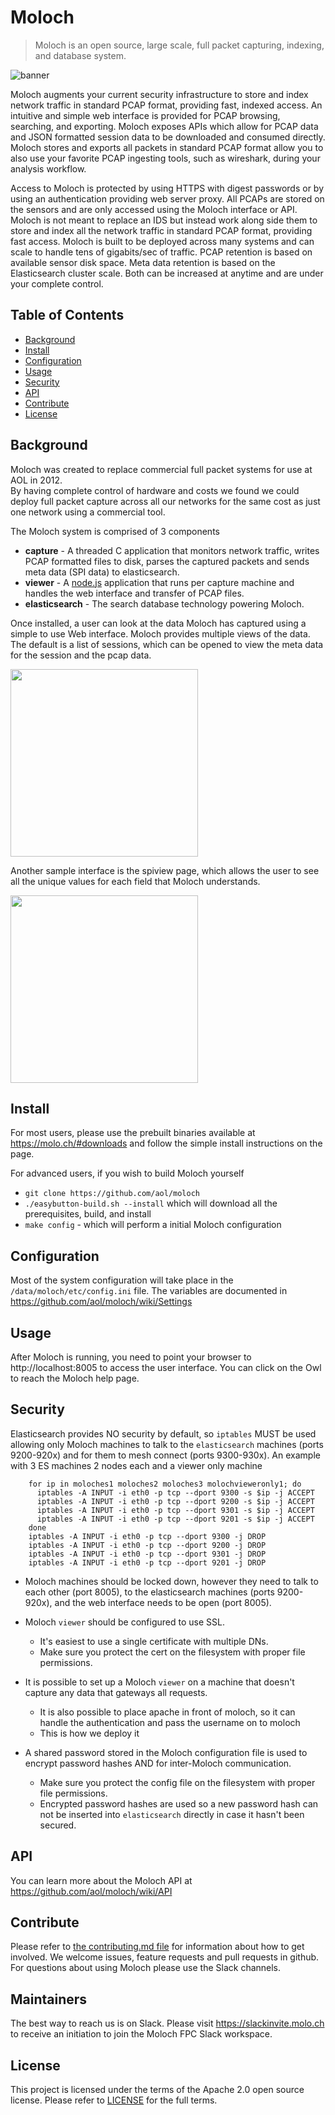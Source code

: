 # Moloch
> Moloch is an open source, large scale, full packet capturing, indexing, and database system.

![banner](https://raw.githubusercontent.com/aol/moloch/readme/viewer/public/moloch_155.png)


Moloch augments your current security infrastructure to store and index network traffic in standard PCAP format, providing fast, indexed access. An intuitive and simple web interface is provided for PCAP browsing, searching, and exporting. Moloch exposes APIs which allow for PCAP data and JSON formatted session data to be downloaded and consumed directly. Moloch stores and exports all packets in standard PCAP format allow you to also use your favorite PCAP ingesting tools, such as wireshark, during your analysis workflow.

Access to Moloch is protected by using HTTPS with digest passwords or by using an authentication providing web server proxy. All PCAPs are stored on the sensors and are only accessed using the Moloch interface or API. Moloch is not meant to replace an IDS but instead work along side them to store and index all the network traffic in standard PCAP format, providing fast access.  Moloch is built to be deployed across many systems and can scale to handle tens of gigabits/sec of traffic. PCAP retention is based on available sensor disk space. Meta data retention is based on the Elasticsearch cluster scale. Both can be increased at anytime and are under your complete control.

## Table of Contents

- [Background](#background)
- [Install](#install)
- [Configuration](#configuration)
- [Usage](#usage)
- [Security](#security)
- [API](#api)
- [Contribute](#contribute)
- [License](#license)

## Background

Moloch was created to replace commercial full packet systems for use at AOL in 2012.  
By having complete control of hardware and costs we found we could deploy full packet capture across all our networks for the same cost as just one network using a commercial tool.

The Moloch system is comprised of 3 components
* **capture** - A threaded C application that monitors network traffic, writes PCAP formatted files to disk, parses the captured packets and sends meta data (SPI data) to elasticsearch.
* **viewer** - A [node.js](http://nodejs.org/) application that runs per capture machine and handles the web interface and transfer of PCAP files.
* **elasticsearch** - The search database technology powering Moloch.

Once installed, a user can look at the data Moloch has captured using a simple to use Web interface.  Moloch provides multiple views of the data.  The default is a list of sessions, which can be opened to view the meta data for the session and the pcap data.

<img src="https://raw.github.com/wiki/aol/moloch/sessions.png" width="300">

Another sample interface is the spiview page, which allows the user to see all the unique values for each field that Moloch understands.

<img src="https://raw.github.com/wiki/aol/moloch/spiview.png" width="300">

## Install

For most users, please use the prebuilt binaries available at https://molo.ch/#downloads and follow the simple install instructions on the page.

For advanced users, if you wish to build Moloch yourself 
* `git clone https://github.com/aol/moloch`
* `./easybutton-build.sh --install` which will download all the prerequisites, build, and install
* `make config` - which will perform a initial Moloch configuration


## Configuration

Most of the system configuration will take place in the `/data/moloch/etc/config.ini` file.  The variables are documented in https://github.com/aol/moloch/wiki/Settings

## Usage

After Moloch is running, you need to point your browser to http://localhost:8005 to access the user interface.
You can click on the Owl to reach the Moloch help page.

## Security

Elasticsearch provides NO security by default, so ``iptables`` MUST be used allowing only Moloch machines to talk to the ``elasticsearch`` machines (ports 9200-920x) and for them to mesh connect (ports 9300-930x).  An example with 3 ES machines 2 nodes each and a viewer only machine
```
    for ip in moloches1 moloches2 moloches3 molochvieweronly1; do
      iptables -A INPUT -i eth0 -p tcp --dport 9300 -s $ip -j ACCEPT
      iptables -A INPUT -i eth0 -p tcp --dport 9200 -s $ip -j ACCEPT
      iptables -A INPUT -i eth0 -p tcp --dport 9301 -s $ip -j ACCEPT
      iptables -A INPUT -i eth0 -p tcp --dport 9201 -s $ip -j ACCEPT
    done
    iptables -A INPUT -i eth0 -p tcp --dport 9300 -j DROP
    iptables -A INPUT -i eth0 -p tcp --dport 9200 -j DROP
    iptables -A INPUT -i eth0 -p tcp --dport 9301 -j DROP
    iptables -A INPUT -i eth0 -p tcp --dport 9201 -j DROP
```

* Moloch machines should be locked down, however they need to talk to each other (port 8005), to the elasticsearch machines (ports 9200-920x), and the web interface needs to be open (port 8005).

* Moloch ``viewer`` should be configured to use SSL.

  - It's easiest to use a single certificate with multiple DNs.
  - Make sure you protect the cert on the filesystem with proper file permissions.

* It is possible to set up a Moloch ``viewer`` on a machine that doesn't capture any data that gateways all requests.

  - It is also possible to place apache in front of moloch, so it can handle the authentication and pass the username on to moloch
  - This is how we deploy it

* A shared password stored in the Moloch configuration file is used to encrypt password hashes AND for inter-Moloch communication.

  - Make sure you protect the config file on the filesystem with proper file permissions.
  - Encrypted password hashes are used so a new password hash can not be inserted into ``elasticsearch`` directly in case it hasn't been secured.

## API

You can learn more about the Moloch API at https://github.com/aol/moloch/wiki/API


## Contribute

Please refer to [the contributing.md file](CONTRIBUTING.md) for information about how to get involved. We welcome issues, feature requests and pull requests in github.  For questions about using Moloch please use the Slack channels.

## Maintainers

The best way to reach us is on Slack.  Please visit https://slackinvite.molo.ch to receive an initiation to join the Moloch FPC Slack workspace.

## License

This project is licensed under the terms of the Apache 2.0 open source license. Please refer to [LICENSE](LICENSE) for the full terms.
